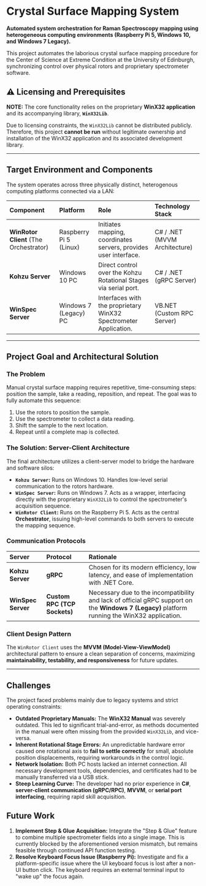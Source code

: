 # Crystal Surface Mapping System

**Automated system orchestration for Raman Spectroscopy mapping using heterogeneous computing environments (Raspberry Pi 5, Windows 10, and Windows 7 Legacy).**

This project automates the laborious crystal surface mapping procedure for the Center of Science at Extreme Condition at the University of Edinburgh, synchronizing control over physical rotors and proprietary spectrometer software.

## ⚠️ Licensing and Prerequisites

**NOTE:** The core functionality relies on the proprietary **WinX32 application** and its accompanying library, **`WinX32Lib`**.

Due to licensing constraints, the `WinX32Lib` cannot be distributed publicly. Therefore, this project **cannot be run** without legitimate ownership and installation of the WinX32 application and its associated development library.

---

## Target Environment and Components

The system operates across three physically distinct, heterogenous computing platforms connected via a LAN:

| Component | Platform | Role | Technology Stack |
| :--- | :--- | :--- | :--- |
| **WinRotor Client** (The Orchestrator) | Raspberry Pi 5 (Linux) | Initiates mapping, coordinates servers, provides user interface. | C\# / .NET (MVVM Architecture) |
| **Kohzu Server** | Windows 10 PC | Direct control over the Kohzu Rotational Stages via serial port. | C\# / .NET (gRPC Server) |
| **WinSpec Server** | Windows 7 (Legacy) PC | Interfaces with the proprietary WinX32 Spectrometer Application. | VB.NET (Custom RPC Server) |

---

## Project Goal and Architectural Solution

### The Problem

Manual crystal surface mapping requires repetitive, time-consuming steps: position the sample, take a reading, reposition, and repeat. The goal was to fully automate this sequence:

1.  Use the rotors to position the sample.
2.  Use the spectrometer to collect a data reading.
3.  Shift the sample to the next location.
4.  Repeat until a complete map is collected.

### The Solution: Server-Client Architecture

The final architecture utilizes a client-server model to bridge the hardware and software silos:

- **`Kohzu Server`:** Runs on Windows 10. Handles low-level serial communication to the rotors hardware.
- **`WinSpec Server`:** Runs on Windows 7. Acts as a wrapper, interfacing directly with the proprietary `WinX32Lib` to control the spectrometer's acquisition sequence.
- **`WinRotor Client`:** Runs on the Raspberry Pi 5. Acts as the central **Orchestrator**, issuing high-level commands to both servers to execute the mapping sequence.

### Communication Protocols

| Server | Protocol | Rationale |
| :--- | :--- | :--- |
| **Kohzu Server** | **gRPC** | Chosen for its modern efficiency, low latency, and ease of implementation with .NET Core. |
| **WinSpec Server** | **Custom RPC (TCP Sockets)** | Necessary due to the incompatibility and lack of official gRPC support on the **Windows 7 (Legacy)** platform running the WinX32 application. |

### Client Design Pattern

The `WinRotor Client` uses the **MVVM (Model-View-ViewModel)** architectural pattern to ensure a clean separation of concerns, maximizing **maintainability, testability, and responsiveness** for future updates.

---

## Challenges

The project faced problems mainly due to legacy systems and strict operating constraints:

- **Outdated Proprietary Manuals:** The **WinX32 Manual** was severely outdated. This led to significant trial-and-error, as methods documented in the manual were often missing from the provided `WinX32Lib`, and vice-versa.
- **Inherent Rotational Stage Errors:** An unpredictable hardware error caused one rotational axis to **fail to settle correctly** for small, absolute position displacements, requiring workarounds in the control logic.
- **Network Isolation:** Both PC hosts lacked an internet connection. All necessary development tools, dependencies, and certificates had to be manually transferred via a USB stick.
- **Steep Learning Curve:** The developer had no prior experience in **C\#**, **server-client communication (gRPC/RPC)**, **MVVM**, or **serial port interfacing**, requiring rapid skill acquisition.

## Future Work

1.  **Implement Step & Glue Acquisition:** Integrate the "Step & Glue" feature to combine multiple spectrometer fields into a single image. This is currently blocked by the aforementioned version mismatch, but remains feasible through continued API function testing.
2.  **Resolve Keyboard Focus Issue (Raspberry Pi):** Investigate and fix a platform-specific issue where the UI keyboard focus is lost after a non-UI button click. The keyboard requires an external terminal input to "wake up" the focus again.
